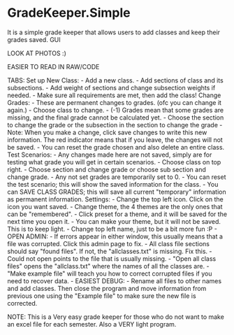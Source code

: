 # GradeKeeper.Simple
It is a simple grade keeper that allows users to add classes and keep their grades saved. GUI

LOOK AT PHOTOS :)


EASIER TO READ IN RAW/CODE


TABS:
  Set up New Class:
    - Add a new class.
    - Add sections of class and its subsections.
    - Add weight of sections and change subsection weights if needed.
    - Make sure all requirements are met, then add the class!
  Change Grades:
    - These are permanent changes to grades. (ofc you can change it again.)
    - Choose class to change.
    - (-1) Grades mean that some grades are missing, and the final grade cannot be calculated yet.
    - Choose the section to change the grade or the subsection in the section to change the grade
    - Note: When you make a change, click save changes to write this new information.
            The red indicator means that if you leave, the changes will not be saved. 
    - You can reset the grade chosen and also delete an entire class.
  Test Scenarios:
    - Any changes made here are not saved, simply are for testing what grade you will get in certain scenarios.
    - Choose class on top right.
    - Choose section and change grade or choose sub section and change grade. 
    - Any not set grades are temporarily set to 0. 
    - You can reset the test scenario; this will show the saved information for the class. 
    - You can SAVE CLASS GRADES; this will save all current "temporary" information as permanent information. 
  Settings:
    - Change the top left icon. Click on the icon you want saved.
    - Change theme, the 4 themes are the only ones that can be "remembered".
    - Click preset for a theme, and it will be saved for the next time you open it. 
    - You can make your theme, but it will not be saved. This is to keep light. 
    - Change top left name, just to be a bit more fun :P
    - OPEN ADMIN:
      - If errors appear in either window, this usually means that a file was corrupted. Click this admin page to fix.
      - All class file sections should say "found files". If not, the "allclasses.txt" is missing. Fix this. 
      - Could not open points to the file that is usually missing. 
      - "Open all class files" opens the "allclass.txt" where the names of all the classes are. 
      - "Make example file" will teach you how to correct corrupted files if you need to recover data. 
      - EASIEST DEBUG:
        - Rename all files to other names and add classes. Then close the program and move information from previous
          one using the "Example file" to make sure the new file is corrected. 

  NOTE: This is a Very easy grade keeper for those who do not want to make an excel file for each semester. Also a VERY light program.
          
